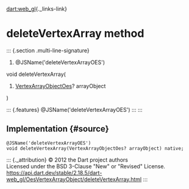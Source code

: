 [dart:web\_gl](../../dart-web_gl/dart-web_gl-library){._links-link}

deleteVertexArray method
========================

::: {.section .multi-line-signature}
<div>

1.  \@JSName(\'deleteVertexArrayOES\')

</div>

void deleteVertexArray(

1.  [VertexArrayObjectOes](../vertexarrayobjectoes-class)? arrayObject

)

::: {.features}
\@JSName(\'deleteVertexArrayOES\')
:::
:::

Implementation {#source}
--------------

``` {.language-dart data-language="dart"}
@JSName('deleteVertexArrayOES')
void deleteVertexArray(VertexArrayObjectOes? arrayObject) native;
```

::: {._attribution}
© 2012 the Dart project authors\
Licensed under the BSD 3-Clause \"New\" or \"Revised\" License.\
<https://api.dart.dev/stable/2.18.5/dart-web_gl/OesVertexArrayObject/deleteVertexArray.html>
:::
